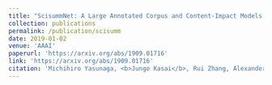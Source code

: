 ```yaml
---
title: "ScisummNet: A Large Annotated Corpus and Content-Impact Models for Scientific Paper Summarization with Citation Networks"
collection: publications
permalink: /publication/scisumm
date: 2019-01-02
venue: 'AAAI'
paperurl: 'https://arxiv.org/abs/1909.01716'
link: 'https://arxiv.org/abs/1909.01716'
citation: 'Michihiro Yasunaga, <b>Jungo Kasai</b>, Rui Zhang, Alexander R. Fabbri, Irene Li, Dan Friedman, and Dragomir Radev. 2019. &quot;ScisummNet: A Large Annotated Corpus and Content-Impact Models for Scientific Paper Summarization with Citation Networks.&quot; <i>Proceedings of the Conference of the Conference on Artificial Intelligence (AAAI)</i>.'
---
```

